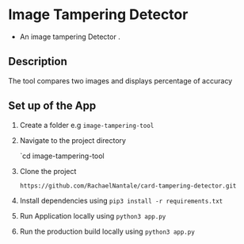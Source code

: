 # Image Tampering Detector
- An image tampering Detector .

## Description

The tool compares two images and displays percentage of accuracy

## Set up of the App

1. Create a folder e.g `image-tampering-tool`

2. Navigate to the project directory

   `cd image-tampering-tool

3. Clone the project

   `https://github.com/RachaelNantale/card-tampering-detector.git`

4. Install dependencies using `pip3 install -r requirements.txt`

5. Run Application locally using `python3 app.py`

6. Run the production build locally using `python3 app.py`

